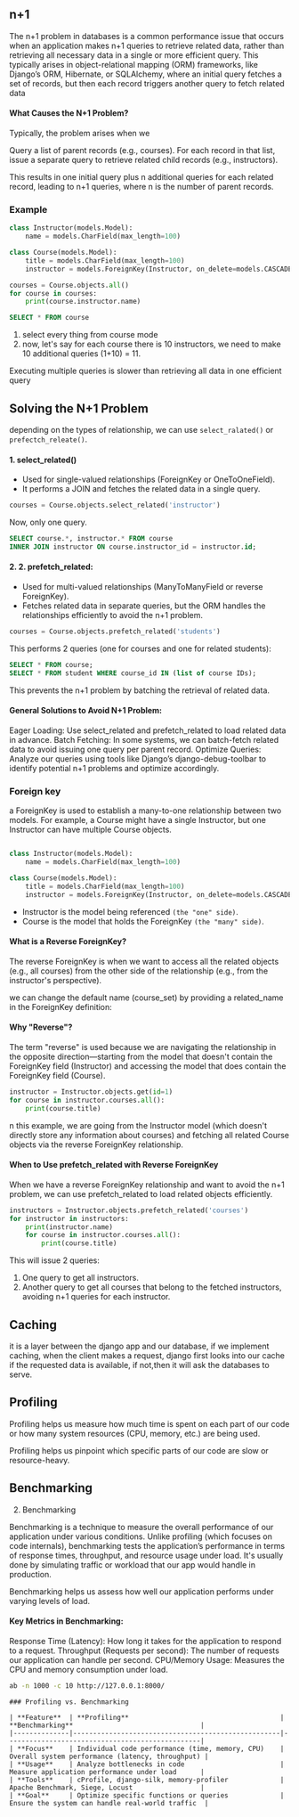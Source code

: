 ## n+1

The n+1 problem in databases is a common performance issue that occurs when an application makes n+1 queries to retrieve related data, rather than retrieving all necessary data in a single or more efficient query. This typically arises in object-relational mapping (ORM) frameworks, like Django’s ORM, Hibernate, or SQLAlchemy, where an initial query fetches a set of records, but then each record triggers another query to fetch related data

#### What Causes the N+1 Problem?

Typically, the problem arises when we

Query a list of parent records (e.g., courses).
For each record in that list, issue a separate query to retrieve related child records (e.g., instructors).

This results in one initial query plus n additional queries for each related record, leading to n+1 queries, where n is the number of parent records.

### Example

```py
class Instructor(models.Model):
    name = models.CharField(max_length=100)

class Course(models.Model):
    title = models.CharField(max_length=100)
    instructor = models.ForeignKey(Instructor, on_delete=models.CASCADE)

```

```py
courses = Course.objects.all()
for course in courses:
    print(course.instructor.name)

```

```sql
SELECT * FROM course
```

1. select every thing from course mode
2. now, let's say for each course there is 10 instructors, we need to make 10 additional queries (1+10) = 11.

Executing multiple queries is slower than retrieving all data in one efficient query

## Solving the N+1 Problem

depending on the types of relationship, we can use `select_ralated()` or `prefectch_releate()`.

#### 1. select_related()

- Used for single-valued relationships (ForeignKey or OneToOneField).
- It performs a JOIN and fetches the related data in a single query.

```py
courses = Course.objects.select_related('instructor')
```

Now, only one query.

```sql
SELECT course.*, instructor.* FROM course
INNER JOIN instructor ON course.instructor_id = instructor.id;
```

#### 2. 2. prefetch_related:

- Used for multi-valued relationships (ManyToManyField or reverse ForeignKey).
- Fetches related data in separate queries, but the ORM handles the relationships efficiently to avoid the n+1 problem.

```py
courses = Course.objects.prefetch_related('students')
```

This performs 2 queries (one for courses and one for related students):

```sql
SELECT * FROM course;
SELECT * FROM student WHERE course_id IN (list of course IDs);
```

This prevents the n+1 problem by batching the retrieval of related data.

#### General Solutions to Avoid N+1 Problem:

Eager Loading: Use select_related and prefetch_related to load related data in advance.
Batch Fetching: In some systems, we can batch-fetch related data to avoid issuing one query per parent record.
Optimize Queries: Analyze our queries using tools like Django’s django-debug-toolbar to identify potential n+1 problems and optimize accordingly.

### Foreign key

a ForeignKey is used to establish a many-to-one relationship between two models. For example, a Course might have a single Instructor, but one Instructor can have multiple Course objects.

```py

class Instructor(models.Model):
    name = models.CharField(max_length=100)

class Course(models.Model):
    title = models.CharField(max_length=100)
    instructor = models.ForeignKey(Instructor, on_delete=models.CASCADE, related_name="courses")
```

- Instructor is the model being referenced `(the "one" side)`.
- Course is the model that holds the ForeignKey `(the "many" side)`.

#### What is a Reverse ForeignKey?

The reverse ForeignKey is when we want to access all the related objects (e.g., all courses) from the other side of the relationship (e.g., from the instructor's perspective).

we can change the default name (course_set) by providing a related_name in the ForeignKey definition:

#### Why "Reverse"?

The term "reverse" is used because we are navigating the relationship in the opposite direction—starting from the model that doesn't contain the ForeignKey field (Instructor) and accessing the model that does contain the ForeignKey field (Course).

```py
instructor = Instructor.objects.get(id=1)
for course in instructor.courses.all():
    print(course.title)

```

n this example, we are going from the Instructor model (which doesn't directly store any information about courses) and fetching all related Course objects via the reverse ForeignKey relationship.

#### When to Use prefetch_related with Reverse ForeignKey

When we have a reverse ForeignKey relationship and want to avoid the n+1 problem, we can use prefetch_related to load related objects efficiently.

```py
instructors = Instructor.objects.prefetch_related('courses')
for instructor in instructors:
    print(instructor.name)
    for course in instructor.courses.all():
        print(course.title)
```

This will issue 2 queries:

1. One query to get all instructors.
2. Another query to get all courses that belong to the fetched instructors, avoiding n+1 queries for each instructor.

## Caching

it is a layer between the django app and our database, if we implement caching, when the client makes a request, django first looks into our cache if the requested data is available, if not,then it will ask the databases to serve.

## Profiling

Profiling helps us measure how much time is spent on each part of our code or how many system resources (CPU, memory, etc.) are being used.

Profiling helps us pinpoint which specific parts of our code are slow or resource-heavy.

## Benchmarking

2. Benchmarking

Benchmarking is a technique to measure the overall performance of our application under various conditions. Unlike profiling (which focuses on code internals), benchmarking tests the application’s performance in terms of response times, throughput, and resource usage under load. It's usually done by simulating traffic or workload that our app would handle in production.

Benchmarking helps us assess how well our application performs under varying levels of load.

#### Key Metrics in Benchmarking:

Response Time (Latency): How long it takes for the application to respond to a request.
Throughput (Requests per second): The number of requests our application can handle per second.
CPU/Memory Usage: Measures the CPU and memory consumption under load.

```sh
ab -n 1000 -c 10 http://127.0.0.1:8000/
```

```table
### Profiling vs. Benchmarking

| **Feature**  | **Profiling**                                      | **Benchmarking**                                |
|--------------|----------------------------------------------------|-------------------------------------------------|
| **Focus**    | Individual code performance (time, memory, CPU)    | Overall system performance (latency, throughput) |
| **Usage**    | Analyze bottlenecks in code                        | Measure application performance under load      |
| **Tools**    | cProfile, django-silk, memory-profiler             | Apache Benchmark, Siege, Locust                 |
| **Goal**     | Optimize specific functions or queries             | Ensure the system can handle real-world traffic  |

```
